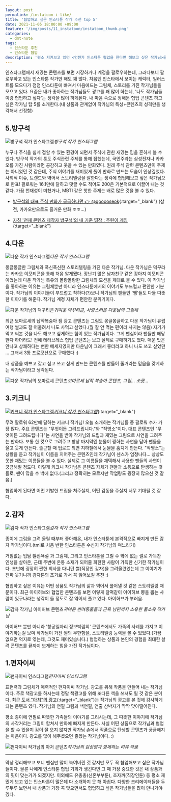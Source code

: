 ```yaml
---
layout: post
permalink: /instatoon-i-like/
title: '협업하고 싶은 인스타툰 작가 추천 top 5'
date: 2021-11-05 18:00:00 +09:00
feature: '/img/posts/11_instatoon/instatoon_thumb.png'
categories:
  - dmt-note
tags:
  - 인스타툰 추천
  - 인스타툰 협업
description: '평소 지켜보고 있던 <언젠가 인스타툰 협업을 한다면 해보고 싶은 작가님>을 모아보았다.'
---
```


인스타그램에서 재밌는 콘텐츠를 보면 저장하거나 계정을 팔로우하는데, 그러다보니 팔로우하고 있는 인스타툰 작가만 해도 꽤 많다. 처음엔 인스타에서 보이는 캐릭터, 일러스트를 모으다가 점점 인스타툰에 빠져서 마음에드는 그림체, 스토리를 가진 작가님들을 모으고 있다. 요즘은 내가 좋아하는 작가님들도 광고를 꽤 많이 하는데, '나도 작가님들이랑 협업하고 싶다'는 생각을 많이 하게된다. 내 마음 속으로 정해둔 협업 콘텐츠 하고 싶은 작가님 탑 5를 소개한다.(내 상품과 관계없이 작가님의 특성+콘텐츠의 성격만을 생각해서 선정함)

## 5.방구석

![방구석 작가 인스타그램](/img/posts/11_instatoon/gooseok1.png)*방구석 작가 인스타그램*

누구나 주식을 쉽게 접할 수 있는 환경이 되면서 주식에 관한 재밌는 밈을 흔하게 볼 수 있다. 방구석 작가의 툰도 주식관련 주제를 통해 접했는데, 국민주라는 삼성전자나 카카오를 가진 사람이라면 공감하고 웃을 수 있는 만화였다. 원래 주식 관련 콘텐츠만이 주제는 아니었던 것 같은데, 주식 이야기를 재미있게 풀어 만화로 만드는 모습이 인상깊었다. 사회적 이슈, 트랜드와 엮어서 스토리텔링을 잘한다는 생각에 협업해보고 싶은 작가님으로 한표! 팔로워는 16.1만에 달하고 댓글 수도 적어도 200은 기본적으로 이끌어 내는 것 같다. 가끔 천재성이 미쳤거나, MBTI 같은 핫한 주제는 배로 많은 것을 볼 수 있다.

* [방구석의 대표 주식 만화가 궁금하다면 👉 @gooooseok](https://www.instagram.com/p/CTjsFOkh3b9/?utm_medium=copy_link){:target="_blank"}
(삼전, 카카오만으로도 즐거운 만화 ㅎㅎ...)

* [자칭 '천재 콘텐츠 제작자 방구석'의 내 기준 띵작 : 주린이 게임](https://www.instagram.com/p/CUkbTztBVzQ/?utm_medium=copy_link){:target="_blank"}


## 4.다운

![다운 작가 인스타그램](/img/posts/11_instatoon/daun1.png)*다운 작가 인스타그램*

몽글몽글한 그림체와 폭신폭신한 스토리텔링을 가진 다운 작가님. 다운 작가님은 덕꾸라는 카카오 이모티콘을 통해 처음 알게됐다. 장난기 많은 남자친구 같은 강아지 이모티콘이었는데 다운 작가님 특유의 몰랑몰랑한 그림체와 모션을 제대로 볼 수 있다. 이 작가님을 좋아하는 이유는 그림체뿐만 아니라 인스타툰에서의 이야기도 부드럽고 편안한 기분이다. 작가님의 이야기들이 부드럽고 착하다(?)보니 작가님의 팬들인 '쌤'들도 다들 따뜻한 이야기를 해준다. 작가님 계정 자체가 편안한 분위기이다.

![다운 작가님의 덕꾸티콘](/img/posts/11_instatoon/daun5.png)*귀여운 덕꾸티콘, 사랑스러운 다운님의 그림체*

최근 보마르셰의 납작복숭아 잼 광고 콘텐츠는 그림도 몽글몽글하고 다운 작가님이 유럽여행 썰과도 잘 어울려서 나도 사먹고 싶었다.(뭘 잘 안 먹는 편이라 사지는 않음) 자기가 먹고 써본 것을 나도 해보고 싶게하는 힘이 있는 작가님이다. 그게 팬심이라 팬들만 해당한다 하더라도! 전에 테라브레스 협업 콘텐츠는 보고 실제로 구매하기도 했다. 매운 맛은 안나고 상쾌하다는 뻔한 메세지였지만 다운님이 그래서 좋더라고 하니 나도 쓰고 싶었던 ... 그래서 3통 프로모션으로 구매했다 :)

내 상품을 예쁘고 갖고 싶고 쓰고 싶게 만드는 콘텐츠를 만들어 줄거라는 믿음을 갖게하는 작가님이라고 생각된다.

![다운 작가님의 보마르셰 콘텐츠](/img/posts/11_instatoon/daun3.png)*보마르셰 납작 복숭아 콘텐츠, 그림... 쏘큣...*


## 3.키크니
[![키크니 작가 인스타그램](/img/posts/11_instatoon/keykney1.png)*키크니 작가 인스타그램*](https://instagram.com/keykney?utm_medium=copy_link){:target="_blank"}

무려 팔로워 62만에 달하는 키크니 작가님! 오늘 소개하는 작가님들 중 팔로워 수가 가장 많다. 주요 콘텐츠는 "무엇이든 그려드립니다."와 "작명소"이다. 대표 콘텐츠인 "무엇이든 그려드립니다"는 사연을 받아 작가님의 드립과 재밌는 그림으로 사연을 그려주는 만화다. 보통 한 컷으로 그려주고 항상 마지막엔 눈물이 찡하는 사연을 담아 팬들을 울고 웃게 만든다. 출근할 때 업로드 되면 지하철에서 눈물을 훔치게 만든다. "작명소"는 상황을 듣고 작가님이 이름을 지어주는 콘텐츠인데 작가님이 센스가 엄청나다... 상상도 못한 재밌는 이름들을 볼 수 있다. 실제로 그 이름들을 채택해서 사용한 팬들의 사연이 궁금해질 정도다. 이렇게 키크니 작가님은 콘텐츠 자체가 팬들과 소통으로 탄생하는 것들로, 팬이 많을 수 밖에 없다.(그리고 정확히는 모르지만 작업량도 굉장히 많으신 것 같음.)

협업하게 된다면 어떤 기발한 드립을 쳐주실지, 어떤 감동을 주실지 너무 기대될 것 같다.

## 2.감자
![감자 작가 인스타그램](/img/posts/11_instatoon/gamza1.png)*감자 작가 인스타그램*

종이에 그림을 그려 올릴 때부터 좋아해온, 내가 인스타툰에 본격적으로 빠지게 만든 감자 작가님이다.(tmi로 처음 반한 인스타툰은 수신지 작가님의 며느라기)

거침없는 입담 ~~찰진욕설~~ 과 그림체, 그리고 인스타툰을 그릴 수 밖에 없는 썰로 가득찬 인생을 살아온, 근데 주변에 온통 소재가 되어줄 희한한 사람이 가득한 신기한 작가님이다. 초반에 굉장히 짠한 회사를 다니던 썰(직장인 감자)을 그려올렸었는데 그 이야기가 진짜 웃기니까 감자툰의 초기로 가서 꼭 읽어보길 추천 :)

협업하고 싶은 이유는 어떤 상품도 작가님의 삶과 엮어서 풀어낼 것 같은 스토리텔링 때문이다. 최근 아이허브와 협업한 콘텐츠를 보면 이렇게 찰떡같이 아이허브 뽕을 뽑는 사람이 있구나라는 생각이 들 정도로 잘 엮어서 풀고 있다. 아이허브가 부러움.

![감자 작가님 아이허브 콘텐츠](/img/posts/11_instatoon/gamza2.png)*귀여운 반려동물들과 근육 남편까지 소유한 풀소유 작가님*

아이허브 뿐만 아니라 '항공일자리 정보박람회' 콘텐츠에서도 가족의 사례를 가지고 이야기하는걸 보며 작가님이 가진 썰의 무한함을, 스토리텔링 능력을 볼 수 있었다.(가끔 없으면 억지로 엮는데, 그것도 재미있습니다.) 협업하는 상품과 본인의 경험을 최대한 살려 콘텐츠를 끝까지 보게하는 힘을 가진 작가님이다.

## 1.펀자이씨
![펀자이씨 인스타그램](/img/posts/11_instatoon/punj1.png)*펀자이씨 인스타그램*

표현력과 그림체가 매력적인 펀자이씨 작가님. 광고를 위해 작품을 만들어 내는 작가님이다. 주로 책광고를 하시는데 정말 책광고를 위해 또다른 책을 쓰셔도 될 것 같은 분이다. 최근 [도서 "아처"의 광고](https://www.instagram.com/p/CUZi9hQPtsl/?utm_medium=copy_link){:target="_blank"}는 작가님의 광고를 본 것에 감사하게 되는 콘텐츠 였다. 작가님의 연필 그림과 색연필, 연출 삼박자가 딱딱 맞아떨어진다.

평소 종이에 연필로 따뜻한 가족들의 이야기를 그리시는데, 그 따뜻한 이야기에 작가님의 사각거리는 그림이 합쳐서 만화에 빠지게 만든다. 사실 어떤 상품으로 작가님과 협업을 할 수 있을지 감이 잘 오지 않지만 작가님 손에서 작품으로 탄생할 콘텐츠가 궁금해지는 마음이다. 광고를 많이 해주셨으면 좋겠는 작가님이다. :)

![펀자이씨 작가님의 아처 콘텐츠](/img/posts/11_instatoon/punj3.png)*작가님의 감상평과 함께하는 리뷰 작품*

---

막상 정리해보고 보니 팬심만 많이 녹여버린 것 같지만 모두 꼭 협업해보고 싶은 작가님들이다. 물론 나에게 인스타툰 협업 기회가 생긴다면 그 때 가장 중요한 것은 내 상품과의 핏이 맞는가가 되겠지만. 이외에도 유총총(신혼부부툰), 조자까(직장인툰) 등 평소 재밌게 보고 있는 인스타툰이 많은데 다 소개하지 못 해 아쉽다. 다양한 크리에이터들을 두루두루 보면서 내 상품과 가장 꼭 맞으면서도 협업하고 싶은 작가님들을 많이 만나가야겠다.
